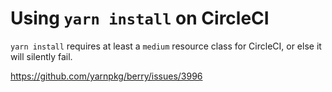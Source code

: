 # Using `yarn install` on CircleCI

`yarn install` requires at least a `medium` resource class for CircleCI, or else it will silently fail.

https://github.com/yarnpkg/berry/issues/3996
